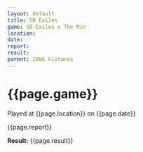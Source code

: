 ```yaml
---
layout: default
title: SB Exiles
game: SB Exiles v The Min
location: 
date: 
report: 
result: 
parent: 2006 Fixtures
---
```


# {{page.game}}

Played at {{page.location}} on {{page.date}}

{{page.report}}

**Result:** {{page.result}}
